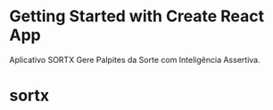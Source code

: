 # Getting Started with Create React App
Aplicativo SORTX 
Gere Palpites da Sorte com Inteligência Assertiva. 
# sortx
